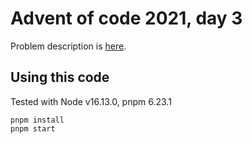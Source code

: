 # Advent of code 2021, day 3

Problem description is [here](https://adventofcode.com/2021/day/3).

## Using this code

Tested with Node v16.13.0, pnpm 6.23.1

```
pnpm install
pnpm start
```
